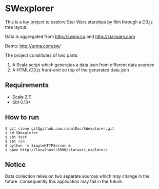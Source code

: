 # SWexplorer

This is a toy project to explore Star Wars starships by film through a D3.js tree layout.

Data is aggregated from http://swapi.co and http://starwars.com

Demo: http://urma.com/sw/

The project constitutes of two parts:

1. A Scala script which generates a data.json from different data sources
2. A HTML/D3.js front-end on top of the generated data.json

## Requirements

* Scala 2.11
* Sbt 0.13+

## How to run
```
$ git clone git@github.com:raoulDoc/SWexplorer.git
$ cd SWexplorer
$ sbt test
$ sbt run
$ python -m SimpleHTTPServer &
$ open http://localhost:8000/starwars_explorer/
```

## Notice

Data collection relies on two separate sources which may change in the future. Consequently this application may fail in the future. 